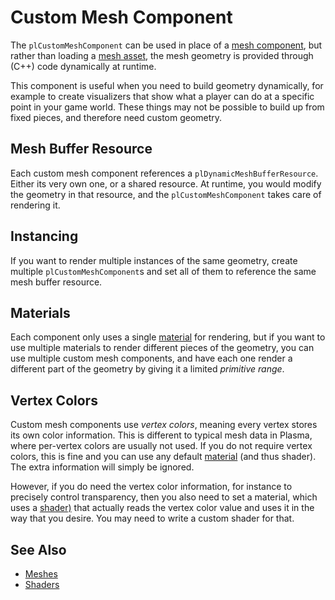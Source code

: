 # Custom Mesh Component

The `plCustomMeshComponent` can be used in place of a [mesh component](mesh-component.md), but rather than loading a [mesh asset](mesh-asset.md), the mesh geometry is provided through (C++) code dynamically at runtime.

This component is useful when you need to build geometry dynamically, for example to create visualizers that show what a player can do at a specific point in your game world. These things may not be possible to build up from fixed pieces, and therefore need custom geometry.

## Mesh Buffer Resource

Each custom mesh component references a `plDynamicMeshBufferResource`. Either its very own one, or a shared resource. At runtime, you would modify the geometry in that resource, and the `plCustomMeshComponent` takes care of rendering it.

## Instancing

If you want to render multiple instances of the same geometry, create multiple `plCustomMeshComponent`s and set all of them to reference the same mesh buffer resource.

## Materials

Each component only uses a single [material](../../materials/materials-overview.md) for rendering, but if you want to use multiple materials to render different pieces of the geometry, you can use multiple custom mesh components, and have each one render a different part of the geometry by giving it a limited *primitive range*.

## Vertex Colors

Custom mesh components use *vertex colors*, meaning every vertex stores its own color information. This is different to typical mesh data in Plasma, where per-vertex colors are usually not used. If you do not require vertex colors, this is fine and you can use any default [material](../../materials/materials-overview.md) (and thus shader). The extra information will simply be ignored.

However, if you do need the vertex color information, for instance to precisely control transparency, then you also need to set a material, which uses a [shader)](Shaders.md) that actually reads the vertex color value and uses it in the way that you desire. You may need to write a custom shader for that.

## See Also

* [Meshes](Meshes.md)
* [Shaders](Shaders.md)
